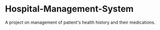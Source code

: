 # Hospital-Management-System
A project on management of patient's health history and their medications.
